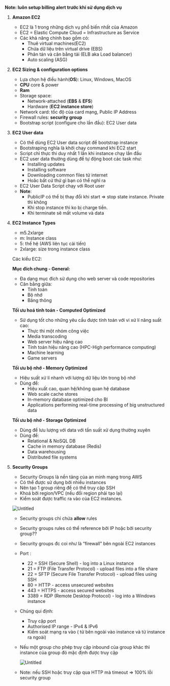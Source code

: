 **Note: luôn setup billing alert trước khi sử dụng dịch vụ**

1. **Amazon EC2**
    - EC2 là 1 trong những dịch vụ phổ biến nhất của Amazon
    - EC2 = Elastic Compute Cloud = Infrastructure as Service
    - Các khả năng chính bao gồm có:
        - Thuê virtual machines(EC2)
        - Chứa dữ liệu trên virtual drive (EBS)
        - Phân tán và cân bằng tải (ELB aka Load balancer)
        - Auto scaling (ASG)
2. **EC2 Sizing & configuration options**
    - Lựa chọn hệ điều hành(**OS**): Linux, Windows, MacOS
    - **CPU** core & power
    - **Ram**
    - Storage space:
        - Network-attached (**EBS** & **EFS**)
        - Hardware (**EC2 instance store**)
    - Network card: tốc độ của card mạng, Public IP Address
    - Firewall rules: **security group**
    - Bootstrap script (configure cho lần đầu): EC2 User data
3. **EC2 User data**
    - Có thể dùng EC2 User data script để bootstrap instance
    - Bootstraping nghĩa là khởi chạy command khi EC2 start
    - Script chỉ thực thi duy nhất 1 lần khi instance chạy lần đầu
    - EC2 user data thường dùng để tự động boot các task như:
        - Installing updates
        - Installing software
        - Downloading common files từ internet
        - Hoăc bất cứ thứ gì bạn có thể nghĩ ra
    - EC2 User Data Script chạy với Root user
    - **Note**:
        - PublicIP có thể bị thay đổi khi start ⇒ stop state instance. Private thì không
        - Khi stop instance thì ko bị charge tiền.
        - Khi terminate sẽ mất volume và data
4. **EC2 Instance Types**
    - m5.2xlarge
    - m: Instance class
    - 5: thế hệ (AWS liên tục cải tiến)
    - 2xlarge: size trong instance class

    Các kiểu EC2:

    **Mục đích chung - General:**

    - Đa dạng mục đích sử dụng cho web server và code repositories
    - Cân bằng giữa:
        - Tính toán
        - Bộ nhớ
        - Băng thông

    **Tối ưu hoá tính toán - Computed Optimized**

    - Sử dụng tốt cho những yêu cầu được tính toán với vi xử lí năng suất cao:
        - Thực thi một nhóm công việc
        - Media transcoding
        - Web server hiệu năng cao
        - Tính toán hiệu năng cao (HPC-High performance computing)
        - Machine learning
        - Game servers

    **Tối ưu bộ nhớ - Memory Optimized**

    - Hiệu suất xử lí nhanh với lượng dữ liệu lớn trong bộ nhớ
    - Dùng để:
        - Hiệu xuất cao, quan hệ/không quan hệ database
        - Web scale cache stores
        - In-memory database optimized cho BI
        - Applications performing real-time processing of big unstructured data

    **Tối ưu bộ nhớ - Storage Optimized**

    - Dùng để lưu lượng với data với tần suất xử dụng thường xuyên
    - Dùng để:
        - Relational & NoSQL DB
        - Cache in memory database (Redis)
        - Data warehousing
        - Distributed file systems
5. **Security Groups**
    - Security Groups là nền tảng của an minh mạng trong AWS
    - Có thể được sử dụng bởi nhiều instances
    - Nên tạo 1 group riêng để có thể truy cập SSH
    - Khoá bởi region/VPC (nếu đổi region phải tạo lại)
    - Kiểm soát được traffic ra vào của EC2 instances.

    ![Untitled](https://s3-us-west-2.amazonaws.com/secure.notion-static.com/ead753bf-567f-42f5-84ee-0da27f30f533/Untitled.png)

    - Security groups chỉ chứa **allow** rules
    - Security groups rules có thể reference bởi IP hoặc bởi security group??
    - Security groups đc coi như là “firewall” bên ngoài EC2 instances
    - Port :
        - 22 = SSH (Secure Shell) - log into a Linux instance
        - 21 = FTP (File Transfer Protocol) - upload files into a file share
        - 22 = SFTP (Secure File Transfer Protocol) - upload files using SSH
        - 80 = HTTP - access unsecured websites
        - 443 = HTTPS - access secured websites
        - 3389 = RDP (Remote Desktop Protocol) - log into a Windows instance
    - Chúng qui định:
        - Truy cập port
        - Authorised IP range - IPv4 & IPv6
        - Kiểm soát mạng ra vào ( từ bên ngoài vào instance và từ instance ra ngoài)
    - Nếu một group cho phép truy cập inbound của group khác thì instance của group đó mặc định được truy cập

        ![Untitled](https://s3-us-west-2.amazonaws.com/secure.notion-static.com/3f2bb5e9-e078-4f61-999e-c2814feec589/Untitled.png)

    - Note: nếu SSH hoặc truy cập qua HTTP mà timeout ⇒ 100% lỗi security group